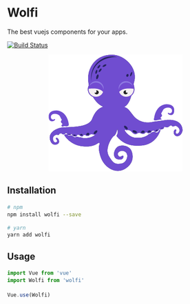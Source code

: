 
# Wolfi 

The best vuejs components for your apps.

[![Build Status](https://travis-ci.com/glopezep/wolfi.svg?branch=develop)](https://travis-ci.com/glopezep/wolfi)

<p align="center">
  <img src="/logo.png" alt="Wolfi">
</p>


## Installation

``` bash
# npm
npm install wolfi --save
```

``` bash
# yarn
yarn add wolfi
```

## Usage

```javascript
import Vue from 'vue'
import Wolfi from 'wolfi'

Vue.use(Wolfi)
```
